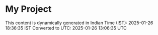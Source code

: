 # My Project

This content is dynamically generated in Indian Time (IST): 2025-01-26 18:36:35 IST
Converted to UTC: 2025-01-26 13:06:35 UTC

